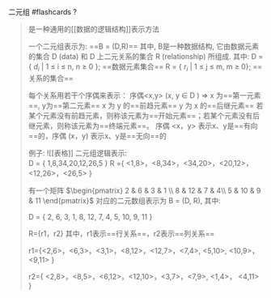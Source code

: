 
二元组 #flashcards
?
>是一种通用的[[数据的逻辑结构]]表示方法
>
>一个二元组表示为:  ==B = (D,R)==
>其中, B是一种数据结构, 它由数据元素的集合 D (data) 和 D 上二元关系的集合 R (relationship) 所组成.
>其中:
>	D = { $d_{i}$ | 1 $\leqslant$  i $\leqslant$  n, n $\geqslant$ 0 };  ==数据元素集合==
>	R = { $r_{i}$ | 1 $\leqslant$ j $\leqslant$ m,  m $\geqslant$ 0};  ==关系的集合==
>
>每个关系用若干个序偶来表示：
>	序偶<x,y> (x, y $\in$  D )  $\Rightarrow$   x 为==第一元素==, y为==第二元素==
>	x 为 y 的==前趋元素==
>	y 为 x 的==后继元素==
>	若某个元素没有前趋元素，则称该元素为==开始元素==；若某个元素没有后继元素，则称该元素为==终端元素==。
>	序偶 <x，y> 表示x、y是==有向==的，序偶 (x，y) 表示x、y是==无向==的
>
>例子:
>![[表格]]
>二元组逻辑表示:  
>D = { 1,8,34,20,12,26,5 }
>R ={ <1,8>，<8,34>，<34,20>，<20,12>， <12,26>，<26,5> }
>
>有一个矩阵 $\begin{pmatrix} 2 & 6 & 3 & 1 \\ 8 & 12 & 7 & 4\\ 5 & 10 & 9 & 11 \end{pmatrix}$ 对应的二元数组表示为 B = (D, R), 其中:
>
>D = { 2, 6, 3, 1, 8, 12, 7, 4, 5, 10, 9, 11 }
>
>R={r1，r2}     其中，r1表示==行关系==，r2表示==列关系==
>
>r1={<2,6>，<6,3>，<3,1>，<8,12>，<12,7>，<7,4>, <5,10>,  <10,9>，<9,11> }
>
>r2={ <2,8>，<8,5>，<6,12>，<12,10>，<3,7>，<7,9>,  <1,4>， <4,11> }
<!--ID: 1706082116842-->

<!--SR:!2024-01-24,1,210-->
